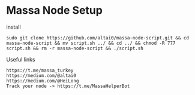 # Massa Node Setup


install
```
sudo git clone https://github.com/altai0/massa-node-script.git && cd massa-node-script && mv script.sh ../ && cd ../ && chmod -R 777 script.sh && rm -r massa-node-script && ./script.sh
```

Useful links

```
https://t.me/massa_turkey
https://medium.com/@altai0
https://medium.com/@HeiLong
Track your node -> https://t.me/MassaHelperBot

```

